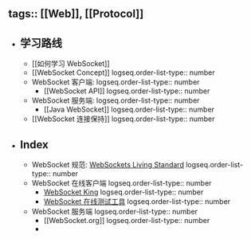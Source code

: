 tags:: [[Web]], [[Protocol]] 
---

- ## 学习路线
	- [[如何学习 WebSocket]]
	- [[WebSocket Concept]]
	  logseq.order-list-type:: number
	- WebSocket 客户端: 
	  logseq.order-list-type:: number
		- [[WebSocket API]]
		  logseq.order-list-type:: number
	- WebSocket 服务端:
	  logseq.order-list-type:: number
		- [[Java WebSocket]]
		  logseq.order-list-type:: number
	- [[WebSocket 连接保持]]
	  logseq.order-list-type:: number
- ## Index
	- WebSocket 规范: [WebSockets Living Standard](https://websockets.spec.whatwg.org/)
	  logseq.order-list-type:: number
	- WebSocket 在线客户端
	  logseq.order-list-type:: number
		- [WebSocket King](https://websocketking.com/)
		  logseq.order-list-type:: number
		- [WebSocket 在线测试工具](https://wstool.js.org/)
		  logseq.order-list-type:: number
	- WebSocket 服务端
	  logseq.order-list-type:: number
		- [[WebSocket.org]]
		  logseq.order-list-type:: number
		-